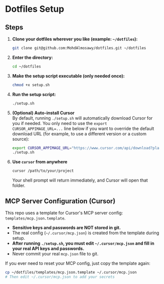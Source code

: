 # Dotfiles Setup

## Steps

1. **Clone your dotfiles wherever you like (example: `~/dotfiles`):**
   ```sh
   git clone git@github.com:MohdAlmosawy/dotfiles.git ~/dotfiles
   ```

2. **Enter the directory:**
   ```sh
   cd ~/dotfiles
   ```

3. **Make the setup script executable (only needed once):**
   ```sh
   chmod +x setup.sh
   ```

4. **Run the setup script:**
   ```sh
   ./setup.sh
   ```

5. **(Optional) Auto-install Cursor**  
   By default, running `./setup.sh` will automatically download Cursor for you if needed. 
   You only need to use the `export CURSOR_APPIMAGE_URL=...` line below if you want to override the default download URL (for example, to use a different version or a custom source):

   ```bash
   export CURSOR_APPIMAGE_URL="https://www.cursor.com/api/download?platform=linux-x64&releaseTrack=stable"
   ./setup.sh
   ```

6. **Use `cursor` from anywhere**

   ```bash
   cursor /path/to/your/project
   ```

   Your shell prompt will return immediately, and Cursor will open that folder.

## MCP Server Configuration (Cursor)

This repo uses a template for Cursor's MCP server config: `templates/mcp.json.template`.

- **Sensitive keys and passwords are NOT stored in git.**
- The real config (`~/.cursor/mcp.json`) is created from the template during setup.
- **After running `./setup.sh`, you must edit `~/.cursor/mcp.json` and fill in your real API keys and passwords.**
- Never commit your real `mcp.json` file to git.

If you ever need to reset your MCP config, just copy the template again:

```sh
cp ~/dotfiles/templates/mcp.json.template ~/.cursor/mcp.json
# Then edit ~/.cursor/mcp.json to add your secrets
```
